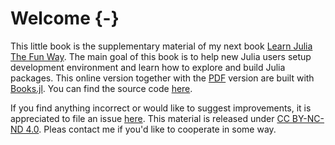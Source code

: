 # Welcome {-}

This little book is the supplementary material of my next book [Learn Julia The
Fun Way](https://learnjuliathefunway.com/). The main goal of this book is to
help new Julia users setup development environment and learn how to explore and
build Julia packages. This online version together with the
[PDF](https://learnjuliathefunway.com/JuliaDevelopersToolkit/en/Julia_Developers_Toolkit.pdf)
version are built with [Books.jl](https://github.com/rikhuijzer/Books.jl). You
can find the source code
[here](https://github.com/LearnJuliaTheFunWay/JuliaDevelopersToolkit).

If you find anything incorrect or would like to suggest improvements, it is
appreciated to file an issue
[here](https://github.com/LearnJuliaTheFunWay/JuliaDevelopersToolkit/issues).
This material is released under [CC BY-NC-ND
4.0](https://creativecommons.org/licenses/by-nc-nd/4.0/).
Pleas contact me if you'd like to cooperate in some way.
